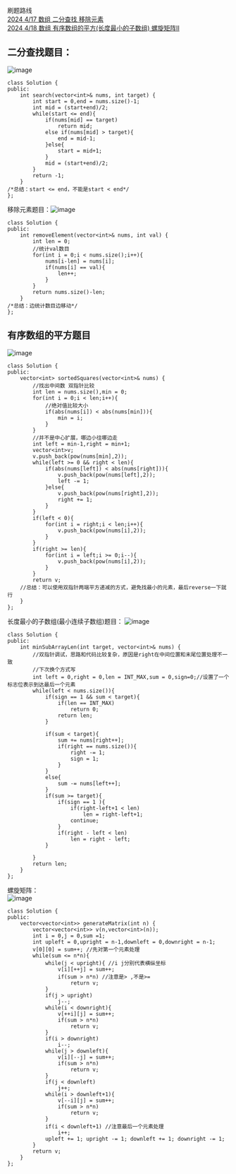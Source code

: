 刷题路线  
[2024 4/17 数组 二分查找 移除元素](#二分查找题目)   
[2024 4/18 数组 有序数组的平方(长度最小的子数组) 螺旋矩阵II ](#有序数组的平方题目) 

## 二分查找题目：  
![image](https://github.com/D-G404/leetcode-practice/assets/75080033/4352bb83-116f-4203-912b-c6862e31fc16)
```
class Solution {
public:
    int search(vector<int>& nums, int target) {
        int start = 0,end = nums.size()-1;
        int mid = (start+end)/2;
        while(start <= end){
            if(nums[mid] == target)
                return mid;
            else if(nums[mid] > target){
                end = mid-1;
            }else{
                start = mid+1;
            }
            mid = (start+end)/2;
        }
        return -1;
    }
/*总结：start <= end，不能是start < end*/
};
```


移除元素题目：![image](https://github.com/D-G404/leetcode-practice/assets/75080033/e170bbfe-6884-4d5f-864e-2882fce3bf38)
```
class Solution {
public:
    int removeElement(vector<int>& nums, int val) {
        int len = 0;
        //统计val数目
        for(int i = 0;i < nums.size();i++){
            nums[i-len] = nums[i];
            if(nums[i] == val){
                len++;
            }
        }
        return nums.size()-len;
    }
/*总结：边统计数目边移动*/
};
```

##  有序数组的平方题目  
![image](https://github.com/D-G404/leetcode-practice/assets/75080033/6cc9a3c8-94e6-4c6c-b95d-22ff47a9943d)
```
class Solution {
public:
    vector<int> sortedSquares(vector<int>& nums) {
        //找出中间数 双指针比较
        int len = nums.size(),min = 0;
        for(int i = 0;i < len;i++){
            //绝对值比较大小
            if(abs(nums[i]) < abs(nums[min])){
                min = i;
            }
        }
        //并不是中心扩展，哪边小往哪边走
        int left = min-1,right = min+1;
        vector<int>v;
        v.push_back(pow(nums[min],2));
        while(left >= 0 && right < len){
            if(abs(nums[left]) < abs(nums[right])){
                v.push_back(pow(nums[left],2));
                left -= 1;
            }else{
                v.push_back(pow(nums[right],2));
                right += 1;
            }
        }
        if(left < 0){
            for(int i = right;i < len;i++){
                v.push_back(pow(nums[i],2));
            }
        }
        if(right >= len){
            for(int i = left;i >= 0;i--){
                v.push_back(pow(nums[i],2));
            }
        }
        return v;
    //总结：可以使用双指针两端平方递减的方式，避免找最小的元素，最后reverse一下就行
    }
};
```
长度最小的子数组(最小连续子数组)题目：
![image](https://github.com/D-G404/leetcode-practice/assets/75080033/1ea33a2d-79cc-4e90-bbbc-19da7615f799)
```
class Solution {
public:
    int minSubArrayLen(int target, vector<int>& nums) {
        //双指针调试，思路和代码比较复杂，原因是right在中间位置和末尾位置处理不一致
        //下次换个方式写
        int left = 0,right = 0,len = INT_MAX,sum = 0,sign=0;//设置了一个标志位表示到达最后一个元素
        while(left < nums.size()){
            if(sign == 1 && sum < target){
                if(len == INT_MAX)
                    return 0;
                return len;
            }
                
            if(sum < target){
                sum += nums[right++];
                if(right == nums.size()){
                    right -= 1;
                    sign = 1;
                }      
            }
            else{
                sum -= nums[left++];
            }
            if(sum >= target){
                if(sign == 1 ){
                    if(right-left+1 < len)
                        len = right-left+1;
                    continue;
                }
                if(right - left < len)
                    len = right - left;
            }        
            
        }
        return len;
    }
};
```
螺旋矩阵：  
![image](https://github.com/D-G404/leetcode-practice/assets/75080033/cad5383a-94b3-4f75-998c-c492460c98ba)
```
class Solution {
public:
    vector<vector<int>> generateMatrix(int n) {
        vector<vector<int>> v(n,vector<int>(n));
        int i = 0,j = 0,sum =1;
        int upleft = 0,upright = n-1,downleft = 0,downright = n-1;
        v[0][0] = sum++; //先对第一个元素处理
        while(sum <= n*n){
            while(j < upright){ //i j分别代表横纵坐标
                v[i][++j] = sum++;
                if(sum > n*n) //注意是> ,不是>=
                    return v;
            }
            if(j > upright)
                j--;
            while(i < downright){
                v[++i][j] = sum++;
                if(sum > n*n)
                    return v;
            }
            if(i > downright)
                i--;
            while(j > downleft){
                v[i][--j] = sum++; 
                if(sum > n*n)
                    return v;
            }
            if(j < downleft)
                j++;
            while(i > downleft+1){
                v[--i][j] = sum++;
                if(sum > n*n)
                    return v;
            }
            if(i < downleft+1) //注意最后一个元素处理
                i++;
            upleft += 1; upright -= 1; downleft += 1; downright -= 1;
        }
        return v;
    }
};
```


